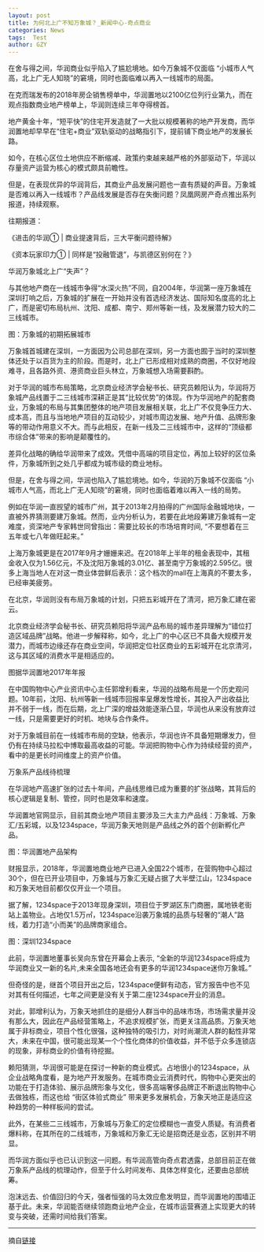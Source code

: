 ```yaml
---
layout: post
title: 为何北上广不知万象城？_新闻中心-奇点商业
categories: News
tags:  Test
author: GZY
---
```


在舍与得之间，华润商业似乎陷入了尴尬境地。如今万象城不仅面临 “小城市人气高，北上广无人知晓”的窘境，同时也面临难以再入一线城市的局面。

在克而瑞发布的2018年房企销售榜单中，华润置地以2100亿位列行业第九，而在观点指数商业地产榜单上，华润则连续三年夺得榜首。

地产黄金十年，“短平快”的住宅开发造就了一大批以规模著称的地产开发商，而华润置地却早早在“住宅+商业”双轨驱动的战略指引下，提前铺下商业地产的发展长路。

如今，在核心区位土地供应不断缩减、政策约束越来越严格的外部驱动下，华润以存量资产运营为核心的模式颇具前瞻性。

但是，在表现优异的华润背后，其商业产品发展问题也一直有质疑的声音。万象城是否难以再入一线城市？产品线发展是否存在失衡问题？凤凰网房产奇点推出系列报道，持续观察。

往期报道：

《进击的华润① | 商业提速背后，三大平衡问题待解》

《资本玩家印力① | 同样是“投融管退”，与凯德区别何在？》

华润万象城北上广“失声”？

与其他地产商在一线城市争得“水深火热”不同，自2004年，华润第一座万象城在深圳打响之后，万象城的扩展在一开始并没有首选经济发达、国际知名度高的北上广，而是密切布局杭州、沈阳、成都、南宁、郑州等新一线，及发展潜力较大的二三线城市。

图：万象城的初期拓展城市

万象城首城建在深圳，一方面因为公司总部在深圳，另一方面也囿于当时的深圳整体还处于以百货为主的阶段。而是时，北上广已形成相对成熟的商圈，不仅好地段难寻，且各路外资、港资商业巨头林立，万象城想入场需要斟酌。

对于华润的城市布局策略，北京商业经济学会秘书长、研究员赖阳认为，华润将万象城产品线置于二三线城市深耕正是其“比较优势”的体现。作为华润地产的配套商业，万象城的布局与其集团整体的地产项目发展相关联，北上广不仅竞争压力大、成本高，而且与当地地产项目的互动较少，对城市周边发展、地产升值、品牌形象等的带动作用意义不大。而与此相反，在新一线及二三线城市中，这样的“顶级都市综合体”带来的影响是颠覆性的。

差异化战略的确给华润带来了成效。凭借中高端的项目定位，再加上较好的区位条件，万象城所到之处几乎都成为城市级的商业地标。

但是，在舍与得之间，华润也陷入了尴尬境地。如今，华润的万象城不仅面临 “小城市人气高，而北上广无人知晓”的窘境，同时也面临着难以再入一线的局势。

例如在华润一直觊望的城市广州，其于2013年2月拍得的广州国际金融城地块，一直被外界猜测要建万象城。然而，业内分析认为，若要在此地段筹建万象城有一定难度，资深地产专家韩世同曾指出：需要比较长的市场培育时间, “不要想着在三五年或七八年做旺起来。”

上海万象城更是在2017年9月才姗姗来迟。在2018年上半年的租金表现中，其租金收入仅为1.56亿元，不及沈阳万象城的3.01亿、甚至南宁万象城的2.595亿。很多上海当地人在对这一商业体尝鲜后表示：这个档次的mall在上海真的不要太多，已经审美疲劳。

在北京，华润则没有布局万象城的计划，只把五彩城开在了清河，把万象汇建在密云。

北京商业经济学会秘书长、研究员赖阳将华润产品布局的城市差异理解为“错位打造区域品牌”战略。他进一步解释称，如今，北上广的中心区已不具备大规模开发潜力，而城市边缘还存在商业空间，华润把定位社区商业的五彩城开在北京清河，这与其区域的消费水平是相适应的。

图据华润置地2017年年报

在中国购物中心产业资讯中心主任郭增利看来，华润的战略布局是一个历史观问题。10年前，沈阳、杭州等新一线城市回报率呈爆发性增长，其投入产出收益比并不弱于一线，而在后期，北上广深的增益效能逐渐凸显，华润也从来没有放弃过一线，只是需要更好的时机、地块与合作条件。

对于万象城目前在一线城市布局的空缺，他表示，华润也许不具备短期爆发力，但仍有在持续马拉松中博取最高收益的可能。华润把购物中心作为持续经营的资产，看中的是更长时间维度上的资产价值。

万象系产品线待梳理

在华润地产高速扩张的过去十年间，产品线思维已成为重要的扩张战略，其背后的核心逻辑是复制、管控，同时也是效率和速度。

华润置地官网显示，目前其商业地产项目主要涉及三大主力产品线：万象城、万象汇/五彩城，以及1234space，华润万象天地则是产品线之外的首个创新孵化产品。

图：华润置地产品架构

财报显示，2018年，华润置地商业地产已进入全国22个城市，在营购物中心超过30个，但在已开业项目中，万象城与万象汇无疑占据了大半壁江山，1234space和万象天地目前都仅仅开业一个项目。

据了解，1234space于2013年现身深圳，项目位于罗湖区东门商圈，属地铁老街站上盖物业。占地仅1.5万㎡，1234space沿袭万象城的品质与轻奢的“潮人”路线，着力打造“小而美”的品牌商家组合。

图：深圳1234space

此前，华润置地董事长吴向东曾在开幕会上表示, “全新的华润1234space将成为华润商业又一新的名片,未来全国各地还会有更多的华润1234space迷你万象城。”

但奇怪的是，继首个项目开出之后，1234space便鲜有动态，官方报告中也不见对其有任何描述，七年之间更是没有关于第二座1234space开业的消息。

对此，郭增利认为，万象天地抓住的是细分人群当中的品味市场，市场需求量并没有那么大，因此在产品经营策略上，不追求规模扩张，而更关注高品质。万象天地属于非标商业，项目个性化很强，这种独特的吸引力，对时尚潮流人群的黏性非常大，未来在中国，很可能出现某一个个性化商体的价值收益，并不低于众多连锁店的现象，非标商业的价值有待挖掘。

赖阳猜测，华润很可能是在探讨一种新的商业模式。占地很小的1234space，从企业战略角度看，是为地产开发服务。在城市商业云消费时代，购物中心更突出的功能在于打造体验、展示品牌形象与文化，很多高端奢侈品牌正不断退出购物中心去做独栋，而这也给 “街区体验式商业” 带来更多发展机会，万象天地正是适应这种趋势的一种样板间的尝试。

此外，在某些二三线城市，万象城与万象汇的定位模糊也一直受人质疑。有消费者爆料称，在其所在的二线城市，万象城和万象汇无论是招商还是业态，区别并不明显。

而华润方面似乎也已认识到这一问题。有华润高管向奇点君透露，总部目前正在做万象系产品线的梳理动作，但至于什么时间发布、具体怎样变化，还要由总部统筹。

泡沫远去、价值回归的今天，强者恒强的马太效应愈发明显，而华润置地的围墙正基于此。未来，华润能否继续领跑商业地产企业，在城市运营赛道上实现更大的转变与突破，还需时间给我们答案。





*****

摘自[链接](http://sz.iqidian.com/news/hangye/2019_01_18-51845813_0.html)